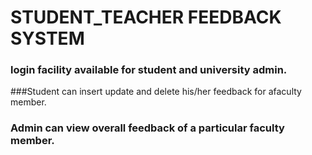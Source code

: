 # STUDENT_TEACHER FEEDBACK SYSTEM
### login facility available for student and university admin.
###Student can insert update and delete his/her feedback for afaculty member.
### Admin can view overall feedback of a particular faculty member.
